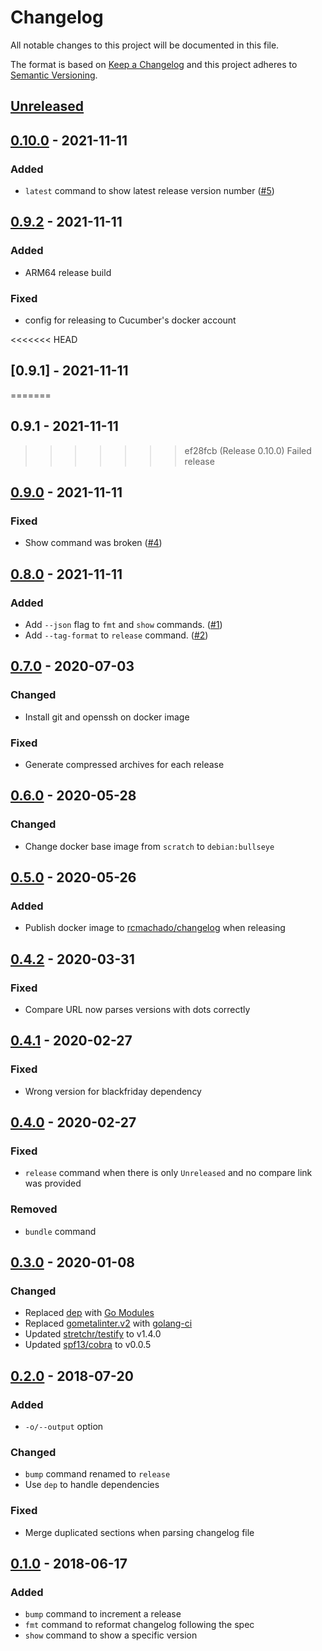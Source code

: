 # Changelog

All notable changes to this project will be documented in this file.

The format is based on [Keep a Changelog](http://keepachangelog.com/en/1.0.0/)
and this project adheres to [Semantic Versioning](http://semver.org/spec/v2.0.0.html).

## [Unreleased]

## [0.10.0] - 2021-11-11
### Added
- `latest` command to show latest release version number ([#5](https://github.com/cucumber/changelog/pull/5))

## [0.9.2] - 2021-11-11
### Added
- ARM64 release build

### Fixed
- config for releasing to Cucumber's docker account

<<<<<<< HEAD
## [0.9.1] - 2021-11-11
=======
## 0.9.1 - 2021-11-11
>>>>>>> ef28fcb (Release 0.10.0)
Failed release

## [0.9.0] - 2021-11-11
### Fixed
- Show command was broken ([#4](https://github.com/cucumber/changelog/issues/4))

## [0.8.0] - 2021-11-11
### Added
- Add `--json` flag to `fmt` and `show` commands. ([#1](https://github.com/cucumber/changelog/pull/1))
- Add `--tag-format` to `release` command. ([#2](https://github.com/cucumber/changelog/pull/2))

## [0.7.0] - 2020-07-03
### Changed
- Install git and openssh on docker image

### Fixed
- Generate compressed archives for each release

## [0.6.0] - 2020-05-28
### Changed
- Change docker base image from `scratch` to `debian:bullseye`

## [0.5.0] - 2020-05-26
### Added
- Publish docker image to [rcmachado/changelog](https://hub.docker.com/r/rcmachado/changelog) when releasing

## [0.4.2] - 2020-03-31
### Fixed
- Compare URL now parses versions with dots correctly

## [0.4.1] - 2020-02-27
### Fixed
- Wrong version for blackfriday dependency

## [0.4.0] - 2020-02-27
### Fixed
- `release` command when there is only `Unreleased` and no compare link was provided

### Removed
- `bundle` command

## [0.3.0] - 2020-01-08
### Changed
- Replaced [dep](https://github.com/golang/dep) with [Go Modules](https://blog.golang.org/using-go-modules)
- Replaced [gometalinter.v2](https://github.com/alecthomas/gometalinter) with [golang-ci](https://github.com/golangci/golangci-lint)
- Updated [stretchr/testify](github.com/stretchr/testify) to v1.4.0
- Updated [spf13/cobra](github.com/spf13/cobra) to v0.0.5

## [0.2.0] - 2018-07-20
### Added
- `-o/--output` option

### Changed
- `bump` command renamed to `release`
- Use `dep` to handle dependencies

### Fixed
- Merge duplicated sections when parsing changelog file

## [0.1.0] - 2018-06-17
### Added
- `bump` command to increment a release
- `fmt` command to reformat changelog following the spec
- `show` command to show a specific version

[Unreleased]: https://github.com/rcmachado/changelog/compare/0.10.0...HEAD
[0.10.0]: https://github.com/rcmachado/changelog/compare/0.9.2...0.10.0
[0.9.2]: https://github.com/rcmachado/changelog/compare/0.9.0...0.9.2
[0.9.0]: https://github.com/rcmachado/changelog/compare/0.8.0...0.9.0
[0.8.0]: https://github.com/rcmachado/changelog/compare/0.7.0...0.8.0
[0.7.0]: https://github.com/rcmachado/changelog/compare/0.6.0...0.7.0
[0.6.0]: https://github.com/rcmachado/changelog/compare/0.5.0...0.6.0
[0.5.0]: https://github.com/rcmachado/changelog/compare/0.4.2...0.5.0
[0.4.2]: https://github.com/rcmachado/changelog/compare/0.4.1...0.4.2
[0.4.1]: https://github.com/rcmachado/changelog/compare/0.4.0...0.4.1
[0.4.0]: https://github.com/rcmachado/changelog/compare/0.3.0...0.4.0
[0.3.0]: https://github.com/rcmachado/changelog/compare/0.2.0...0.3.0
[0.2.0]: https://github.com/rcmachado/changelog/compare/0.1.0...0.2.0
[0.1.0]: https://github.com/rcmachado/changelog/compare/ae761ff...0.1.0
